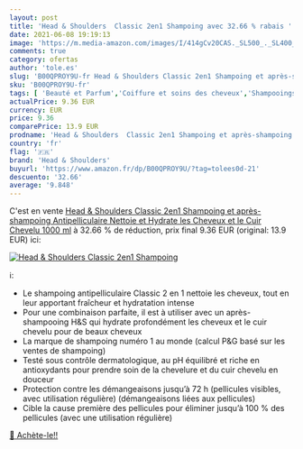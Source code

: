 ```yaml
---
layout: post
title: 'Head & Shoulders  Classic 2en1 Shampoing avec 32.66 % rabais '
date: 2021-06-08 19:19:13
image: 'https://m.media-amazon.com/images/I/414gCv20CAS._SL500_._SL400_.jpg'
comments: true
category: ofertas
author: 'tole.es'
slug: 'B00QPROY9U-fr Head & Shoulders Classic 2en1 Shampoing et après-shampoing...'
sku: 'B00QPROY9U-fr'
tags: [ 'Beauté et Parfum','Coiffure et soins des cheveux','Shampooings','Soins des cheveux','head & shoulders', ]
actualPrice: 9.36 EUR
currency: EUR
price: 9.36
comparePrice: 13.9 EUR
prodname: 'Head & Shoulders  Classic 2en1 Shampoing et après-shampoing Antipelliculaire  Nettoie et Hydrate les Cheveux et le Cuir Chevelu  1000 ml'
country: 'fr'
flag: '🇫🇷'
brand: 'Head & Shoulders'
buyurl: 'https://www.amazon.fr/dp/B00QPROY9U/?tag=tolees0d-21'
descuento: '32.66'
average: '9.848'
---
```


C'est en vente [Head & Shoulders  Classic 2en1 Shampoing et après-shampoing Antipelliculaire  Nettoie et Hydrate les Cheveux et le Cuir Chevelu  1000 ml](https://www.amazon.fr/dp/B00QPROY9U/?tag=tolees0d-21)  à  32.66 % de réduction, prix final  9.36 EUR (original: 13.9 EUR) ici:

[![Head & Shoulders  Classic 2en1 Shampoing](https://m.media-amazon.com/images/I/414gCv20CAS._SL500_._SL400_.jpg)](https://www.amazon.fr/dp/B00QPROY9U/?tag=tolees0d-21)

ℹ️:

- Le shampoing antipelliculaire Classic 2 en 1 nettoie les cheveux, tout en leur apportant fraîcheur et hydratation intense
- Pour une combinaison parfaite, il est à utiliser avec un après-shampooing H&S qui hydrate profondément les cheveux et le cuir chevelu pour de beaux cheveux
- La marque de shampoing numéro 1 au monde (calcul P&G basé sur les ventes de shampoing)
- Testé sous contrôle dermatologique, au pH équilibré et riche en antioxydants pour prendre soin de la chevelure et du cuir chevelu en douceur
- Protection contre les démangeaisons jusqu’à 72 h (pellicules visibles, avec utilisation régulière) (démangeaisons liées aux pellicules)
- Cible la cause première des pellicules pour éliminer jusqu’à 100 % des pellicules (avec une utilisation régulière)

[🛒 Achète-le!!](https://www.amazon.fr/dp/B00QPROY9U/?tag=tolees0d-21)
